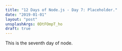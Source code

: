 ```yaml
---
title: "12 Days of Node.js - Day 7: Placeholder."
date: "2019-01-01"
layout: "post"
unsplashArgs: 0DtFOmpT_ho
draft: true
---
```


This is the seventh day of node.
